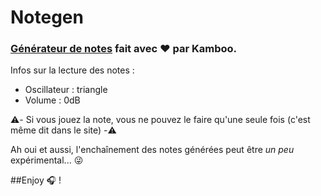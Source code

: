 # Notegen

### [Générateur de notes](https://michlllll.github.io/notegen/) fait avec :heart: par Kamboo.

Infos sur la lecture des notes :
 - Oscillateur : triangle
 - Volume : 0dB

⚠️- Si vous jouez la note, vous ne pouvez le faire qu'une seule fois (c'est même dit dans le site) -⚠️

Ah oui et aussi, l'enchaînement des notes générées peut être *un peu* expérimental... 😜

##Enjoy 🎧 !
